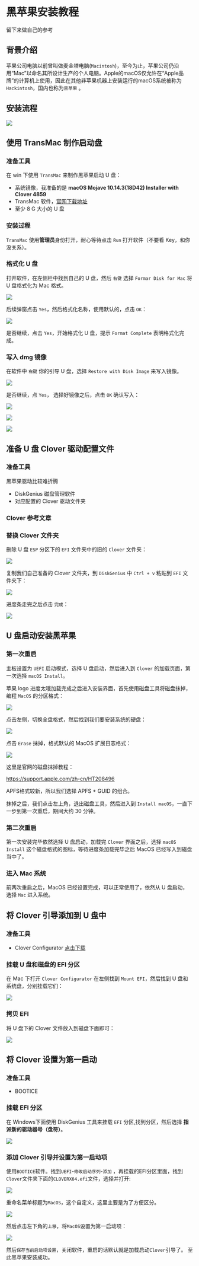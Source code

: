 # 黑苹果安装教程

留下来做自己的参考

## 背景介绍

苹果公司电脑以前曾叫做麦金塔电脑(`Macintosh`)，至今为止，苹果公司仍沿用“Mac”以命名其所设计生产的个人电脑。Apple的macOS仅允许在“Apple品牌”的计算机上使用，因此在其他非苹果机器上安装运行的macOS系统被称为`Hackintosh`，国内也称为`黑苹果` 。

## 安装流程

![](https://img30.360buyimg.com/club_community/jfs/t24391/167/1857645919/15823/42a32df9/5b6a706eN21ab3481.jpg)

## 使用 TransMac 制作启动盘

### 准备工具

在 win 下使用 `TransMac` 来制作黑苹果启动 U 盘：

- 系统镜像，我准备的是 **macOS Mojave 10.14.3(18D42) Installer with Clover 4859**
- TransMac 软件，[官网下载地址](https://www.acutesystems.com/scrtm.htm)
- 至少 8 G 大小的 U 盘

### 安装过程

`TransMac` 使用**管理员**身份打开，耐心等待点击 `Run` 打开软件（不要看 Key，和你没关系）。

### 格式化 U 盘

打开软件，在左侧栏中找到自己的 U 盘，然后 `右键` 选择 `Formar Disk for Mac` 将 U 盘格式化为 Mac 格式。

![](https://image.3001.net/images/20180806/1533545930773.png)

后续弹窗点击 `Yes`，然后格式化名称，使用默认的，点击 `OK`：

![](https://image.3001.net/images/20180806/15335462978862.png)

是否继续，点击 `Yes`，开始格式化 U 盘，提示 `Format Complete` 表明格式化完成。

### 写入 dmg 镜像

在软件中 `右键` 你的引导 U 盘，选择 `Restore with Disk Image` 来写入镜像。

![](https://image.3001.net/images/20180806/15335466583215.png)

是否继续，点 `Yes`， 选择好镜像之后，点击 `OK` 确认写入：

![](https://image.3001.net/images/20180806/15335468854570.png)

![](https://image.3001.net/images/20180806/15335469257669.png)

![](https://image.3001.net/images/20180806/15335472448087.png)

## 准备 U 盘 Clover 驱动配置文件

### 准备工具

黑苹果驱动比较难折腾

- DiskGenius 磁盘管理软件
- 对应配置的 Clover 驱动文件夹

### Clover 参考文章

###  替换 Clover 文件夹

删除 U 盘 `ESP` 分区下的 `EFI` 文件夹中的旧的 `Clover` 文件夹：

![](https://image.3001.net/images/20180806/15335674432236.png)

复制我们自己准备的 Clover 文件夹，到 `DiskGenius` 中 `Ctrl + v` 粘贴到 `EFI` 文件夹下：

![](https://image.3001.net/images/20180806/15335676232827.png)

进度条走完之后点击 `完成`：

![](https://image.3001.net/images/20180806/15335676926939.png)

## U 盘启动安装黑苹果

### 第一次重启

主板设置为 `UEFI` 启动模式，选择 U 盘启动，然后进入到 `Clover` 的加载页面，第一次选择  `macOS Install`。

苹果 logo 进度太哦加载完成之后进入安装界面，首先使用磁盘工具将磁盘抹掉，编程 `MacOS` 的分区格式：

![](https://img30.360buyimg.com/club_community/jfs/t22663/11/1799660922/31993/4bdcbad5/5b69b0b7N8a1132a6.jpg)

点击左侧，切换全盘格式，然后找到我们要安装系统的硬盘：

![](https://img30.360buyimg.com/club_community/jfs/t25513/185/234437439/29318/96554c20/5b69b11fN304d823d.jpg)

点击 `Erase` 抹掉，格式默认的 MacOS 扩展日志格式：

![](https://img30.360buyimg.com/club_community/jfs/t26038/119/243170433/51476/1fe7fc6d/5b69b191Na900c5a2.jpg)

这里是官网的磁盘抹掉教程：

https://support.apple.com/zh-cn/HT208496

APFS格式较新，所以我们选择 APFS + GUID 的组合。

抹掉之后，我们点击左上角，退出磁盘工具，然后进入到 `Install macOS`，一直下一步到第一次重启，期间大约 30 分钟。

### 第二次重启

第一次安装完毕依然选择 U 盘启动，加载完 `Clover` 界面之后，选择 `macOS Install` 这个磁盘格式的图标，等待进度条加载完毕之后 MacOS 已经写入到磁盘当中了。

### 进入 Mac 系统

前两次重启之后，MacOS 已经设置完成，可以正常使用了，依然从 U 盘启动，选择 `Mac` 进入系统。

## 将 Clover 引导添加到 U 盘中

### 准备工具

- Clover Configurator [点击下载](https://mackie100projects.altervista.org/apps/cloverconf/CCG/builds-data/CCG.zip)

### 挂载 U 盘和磁盘的 EFI 分区

在 Mac 下打开 `Clover Configurator` 在左侧找到 `Mount EFI`，然后找到 U 盘和系统盘，分别挂载它们：

![](https://img30.360buyimg.com/club_community/jfs/t22738/333/1775515044/103404/571111eb/5b69b647Na3cff430.jpg)

### 拷贝 EFI

将 U 盘下的 Clover 文件放入到磁盘下面即可：

![](https://img30.360buyimg.com/club_community/jfs/t24547/55/1812460513/75757/4c66b54b/5b69b689N9eea2051.jpg)

## 将 Clover 设置为第一启动

### 准备工具

- BOOTICE

### 挂载 EFI 分区

在 Windows下面使用 DiskGenius 工具来挂载 `EFI` 分区,找到分区，然后选择 **指派新的驱动器号（盘符）**。

![](https://img30.360buyimg.com/club_community/jfs/t23188/146/1784991399/41106/4efa7a7/5b69b7d3N83df4508.jpg)

### 添加 Clover 引导并设置为第一启动项

使用`BOOTICE`软件。找到`UEFI`-`修改启动序列`-`添加` ，再挂载的EFI分区里面，找到`Clover`文件夹下面的`CLOVERX64.efi`文件，选择并打开:

![](https://img30.360buyimg.com/club_community/jfs/t22741/103/1782341812/64270/d88bf888/5b69b8b6N2e39284e.jpg)

  重命名菜单标题为`MacOS`，这个自定义，这里主要是为了方便区分。

![](https://img30.360buyimg.com/club_community/jfs/t25705/343/237285000/37788/9c1e19e9/5b69b8faNbe41f444.jpg)

然后点击左下角的`上移`，将`MacOS`设置为第一启动项：

![](https://img30.360buyimg.com/club_community/jfs/t25981/12/236778326/41458/4702c9b3/5b69b939Nb93974f4.jpg)

然后`保存当前启动项设置`，关闭软件，重启的话默认就是加载启动`Clover`引导了。 至此黑苹果安装成功。

